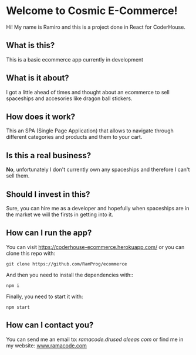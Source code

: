 
# Welcome to Cosmic E-Commerce!

Hi! My name is Ramiro and this is a project done in React for CoderHouse.

## What is this?

This is a basic ecommerce app currently in development

## What is it about?

I got a little ahead of times and thought about an ecommerce to sell spaceships and accesories like dragon ball stickers.

## How does it work?

This an SPA (Single Page Application) that allows to navigate through different categories and products and them to your cart.

## Is this a real business?

**No**, unfortunately I don't currently own any spaceships and therefore I can't sell them.

## Should I invest in this?

Sure, you can hire me as a developer and hopefully when spaceships are in the market we will the firsts in getting into it.

## How can I run the app?

You can visit https://coderhouse-ecommerce.herokuapp.com/ or you can clone this repo with:

    git clone https://github.com/RamProg/ecommerce

 
 And then you need to install the dependencies with::

    npm i

Finally, you need to start it with:

    npm start

## How can I contact you?

You can send me an email to: *ramacode.drused    aleeas   com* or find me in my website: www.ramacode.com
